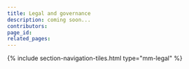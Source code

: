 ```yaml
---
title: Legal and governance
description: coming soon...
contributors: 
page_id: 
related_pages: 
---
```


{% include section-navigation-tiles.html type="mm-legal" %}